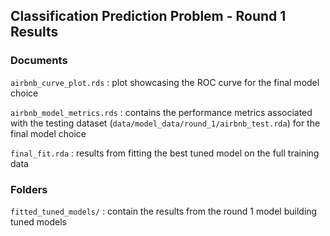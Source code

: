 ## Classification Prediction Problem - Round 1 Results

### Documents 

`airbnb_curve_plot.rds` : plot showcasing the ROC curve for the final model choice

`airbnb_model_metrics.rds` : contains the performance metrics associated with the testing dataset (`data/model_data/round_1/airbnb_test.rda`) for the final model choice

`final_fit.rda` : results from fitting the best tuned model on the full training data 

### Folders

`fitted_tuned_models/` : contain the results from the round 1 model building tuned models 

